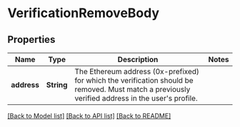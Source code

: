 # VerificationRemoveBody

## Properties

Name | Type | Description | Notes
------------ | ------------- | ------------- | -------------
**address** | **String** | The Ethereum address (0x-prefixed) for which the verification should be removed. Must match a previously verified address in the user's profile. | 

[[Back to Model list]](../README.md#documentation-for-models) [[Back to API list]](../README.md#documentation-for-api-endpoints) [[Back to README]](../README.md)


